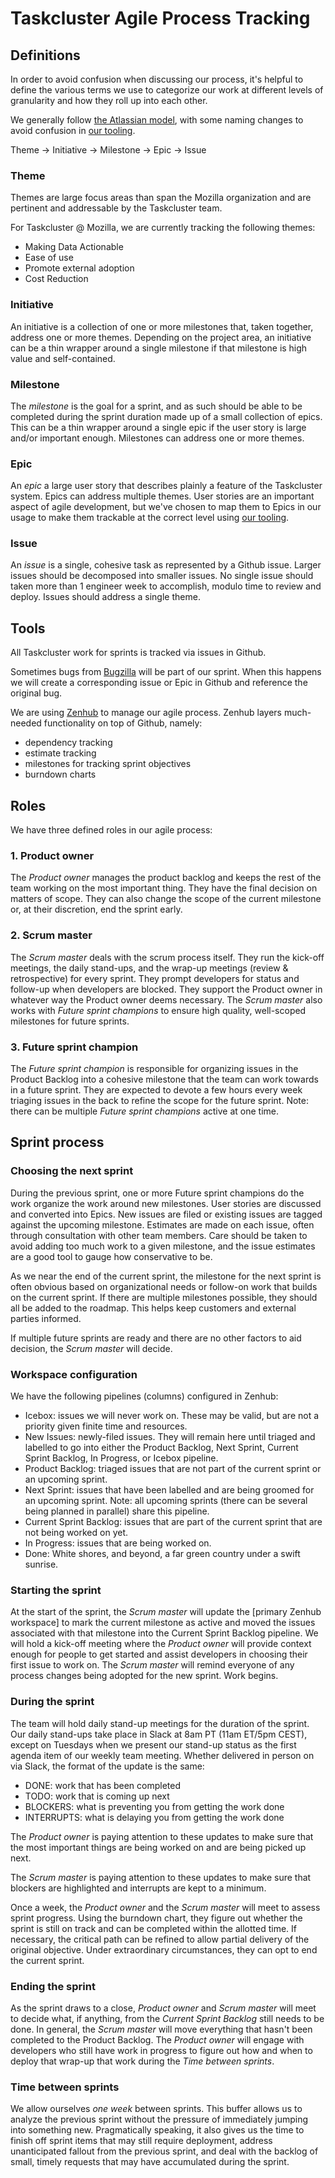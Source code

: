 # Taskcluster Agile Process Tracking

## Definitions

In order to avoid confusion when discussing our process, it's helpful to define the various terms we use to categorize our work at different levels of granularity and how they roll up into each other.

We generally follow [the Atlassian model](https://www.atlassian.com/agile/project-management/epics-stories-themes), with some naming changes to avoid confusion in [our tooling](#Tools).

Theme -> Initiative -> Milestone -> Epic -> Issue

### Theme
Themes are large focus areas than span the Mozilla organization and are pertinent and addressable by the Taskcluster team.

For Taskcluster @ Mozilla, we are currently tracking the following themes:
* Making Data Actionable
* Ease of use
* Promote external adoption
* Cost Reduction

### Initiative
An initiative is a collection of one or more milestones that, taken together, address one or more themes. Depending on the project area, an initiative can be a thin wrapper around a single milestone if that milestone is high value and self-contained.

### Milestone
The *milestone* is the goal for a sprint, and as such should be able to be completed during the sprint duration made up of a small collection of epics. This can be a thin wrapper around a single epic if the user story is large and/or important enough. Milestones can address one or more themes.

### Epic
An *epic* a large user story that describes plainly a feature of the Taskcluster system. Epics can address multiple themes. User stories are an important aspect of agile development, but we've chosen to map them to Epics in our usage to make them trackable at the correct level using [our tooling](#Tools).

### Issue
An *issue* is a single, cohesive task as represented by a Github issue. Larger issues should be decomposed into smaller issues. No single issue should taken more than 1 engineer week to accomplish, modulo time to review and deploy. Issues should address a single theme.

## Tools
All Taskcluster work for sprints is tracked via issues in Github.

Sometimes bugs from [Bugzilla](https://bugzilla.mozilla.org) will be part of our sprint. When this happens we will create a corresponding issue or Epic in Github and reference the original bug.

We are using [Zenhub](https://www.zenhub.com/) to manage our agile process. Zenhub layers much-needed functionality on top of Github, namely:
* dependency tracking
* estimate tracking
* milestones for tracking sprint objectives
* burndown charts

## Roles
We have three defined roles in our agile process:
### 1. Product owner
The _Product owner_ manages the product backlog and keeps the rest of the team working on the most important thing. They have the final decision on matters of scope. They can also change the scope of the current milestone or, at their discretion,  end the sprint early.

### 2. Scrum master
The _Scrum master_ deals with the scrum process itself. They run the kick-off meetings, the daily stand-ups, and the wrap-up meetings (review & retrospective) for every sprint. They prompt developers for status and follow-up when developers are blocked. They support the Product owner in whatever way the Product owner deems necessary. The _Scrum master_ also works with _Future sprint champions_ to ensure high quality, well-scoped milestones for future sprints.

### 3. Future sprint champion
The _Future sprint champion_ is responsible for organizing issues in the Product Backlog into a cohesive milestone that the team can work towards in a future sprint. They are expected to devote a few hours every week triaging issues in the back to refine the scope for the future sprint. Note: there can be multiple _Future sprint champions_ active at one time.

## Sprint process

### Choosing the next sprint
During the previous sprint, one or more Future sprint champions do the work organize the work around new milestones. User stories are discussed and converted into Epics. New issues are filed or existing issues are tagged against the upcoming milestone. Estimates are made on each issue, often through consultation with other team members. Care should be taken to avoid adding too much work to a given milestone, and the issue estimates are a good tool to gauge how conservative to be.

As we near the end of the current sprint, the milestone for the next sprint is often obvious based on organizational needs or follow-on work that builds on the current sprint. If there are multiple milestones possible, they should all be added to the roadmap. This helps keep customers and external parties informed.

If multiple future sprints are ready and there are no other factors to aid decision, the _Scrum master_ will decide.

### Workspace configuration
We have the following pipelines (columns) configured in Zenhub:
* Icebox: issues we will never work on. These may be valid, but are not a priority given finite time and resources.
* New Issues: newly-filed issues. They will remain here until triaged and labelled to go into either the Product Backlog, Next Sprint, Current Sprint Backlog, In Progress, or Icebox pipeline.
* Product Backlog: triaged issues that are not part of the current sprint or an upcoming sprint.
* Next Sprint: issues that have been labelled and are being groomed for an upcoming sprint. Note: all upcoming sprints (there can be several being planned in parallel) share this pipeline.
* Current Sprint Backlog: issues that are part of the current sprint that are not being worked on yet.
* In Progress: issues that are being worked on.
* Done: White shores, and beyond, a far green country under a swift sunrise.

### Starting the sprint
At the start of the sprint, the _Scrum master_ will update the [primary Zenhub workspace] to mark the current milestone as active and moved the issues associated with that milestone into the Current Sprint Backlog pipeline. We will hold a kick-off meeting where the _Product owner_ will provide context enough for people to get started and assist developers in choosing their first issue to work on. The _Scrum master_ will remind everyone of any process changes being adopted for the new sprint. Work begins.

### During the sprint
The team will hold daily stand-up meetings for the duration of the sprint. Our daily stand-ups take place in Slack at 8am PT (11am ET/5pm CEST), except on Tuesdays when we present our stand-up status as the first agenda item of our weekly team meeting. Whether delivered in person on via Slack, the format of the update is the same:
* DONE: work that has been completed
* TODO: work that is coming up next
* BLOCKERS: what is preventing you from getting the work done
* INTERRUPTS: what is delaying you from getting the work done

The _Product owner_ is paying attention to these updates to make sure that the most important things are being worked on and are being picked up next.

The _Scrum master_ is paying attention to these updates to make sure that blockers are highlighted and interrupts are kept to a minimum.

Once a week, the _Product owner_ and the _Scrum master_ will meet to assess sprint progress. Using the burndown chart, they figure out whether the sprint is still on track and can be completed within the allotted time. If necessary, the critical path can be refined to allow partial delivery of the original objective. Under extraordinary circumstances, they can opt to end the current sprint.

### Ending the sprint
As the sprint draws to a close, _Product owner_ and _Scrum master_ will meet to decide what, if anything, from the _Current Sprint Backlog_ still needs to be done. In general, the _Scrum master_ will move everything that hasn't been completed to the Product Backlog. The _Product owner_ will engage with developers who still have work in progress to figure out how and when to deploy that wrap-up that work during the _Time between sprints_.

### Time between sprints
We allow ourselves *one week* between sprints. This buffer allows us to analyze the previous sprint without the pressure of immediately jumping into something new. Pragmatically speaking, it also gives us the time to finish off sprint items that may still require deployment, address unanticipated fallout from the previous sprint, and deal with the backlog of small, timely requests that may have accumulated during the sprint.
